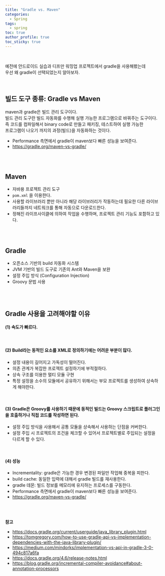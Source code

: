 ```yaml
---
title: "Gradle vs. Maven"  
categories:
  - Spring
tags:
  - spring 
toc: true
author_profile: true
toc_sticky: true
--- 
```



<br />    

예전에 안드로이드 실습과 디프만 워밍업 프로젝트에서 gradle을 사용해봤는데      
우선 왜 gradle이 선택되었는지 알아보자.     

<br />      
  
## 빌드 도구 종류: Gradle vs Maven    
maven과 gradle은 빌드 관리 도구이다.    
빌드 관리 도구란 빌드 자동화를 수행해 실행 가능한 프로그램으로 바꿔주는 도구이다.   
즉 코드를 컴파일해서 binary code로 만들고 패키징, 테스트하여 실행 가능한   
프로그램이 나오기 까지의 과정(빌드)을 자동화하는 것이다.    


- Performance 측면에서 gradle이 maven보다 빠른 성능을 보여준다.
- <https://gradle.org/maven-vs-gradle/>         
   

<br />      
<br />      

## Maven    
* 자바용 프로젝트 관리 도구    
* `pom.xml` 을 이용한다.   
* 사용할 라이브러리 뿐만 아니라 해당 라이브러리가 작동하는데 필요한 다른 라이브러리들까지 네트워크를 통해 자동으로 다운로드한다.   
* 정해진 라이프사이클에 의하여 작업을 수행하며, 프로젝트 관리 기능도 포함하고 있다.      


<br />      
<br />      



## Gradle     
* 오픈소스 기반의 build 자동화 시스템       
* JVM 기반의 빌드 도구로 기존의 Ant와 Maven을 보완    
* 설정 주입 방식 (Configuration Injection)    
* Groovy 문법 사용

<br />             
<br />

## Gradle 사용을 고려해야할 이유    
#### (1) 속도가 빠르다.    
<br />      

#### (2) Build라는 동적인 요소를 XML로 정의하기에는 어려운 부분이 많다.    
* 설정 내용이 길어지고 가독성이 떨어진다.   
* 의존 관계가 복잡한 프로젝트 설정하기에 부적절하다.   
* 상속 구조를 이용한 멀티 모듈 구현    
* 특정 설정을 소수의 모듈에서 공유하기 위해서는 부모 프로젝트를 생성하여 상속하게 해야한다.   

<br />     

#### (3) Gradle은 Groovy를 사용하기 때문에 동적인 빌드는 Groovy 스크립트로 플러그인을 호출하거나 직접 코드를 작성하면 된다.   
* 설정 주입 방식을 사용해서 공통 모듈을 상속해서 사용하는 단점을 커버한다.   
* 설정 주입 시 프로젝트의 조건을 체크할 수 있어서 프로젝트별로 주입되는 설정을 다르게 할 수 있다.   

<br />     

#### (4) 성능   
* Incrementality: gradle은 가능한 경우 변경된 파일만 작업해 중복을 피한다.      
* build cache: 동일한 입력에 대해서 gradle 빌드를 재사용한다.      
* gradle 데몬: 빌드 정보를 메모리에 유지하는 프로세스를 구동한다.     
* Performance 측면에서 gradle이 maven보다 빠른 성능을 보여준다.
* <https://gradle.org/maven-vs-gradle/>  

<br />             
<br />

**참고**
- <https://docs.gradle.org/current/userguide/java_library_plugin.html>
- <https://tomgregory.com/how-to-use-gradle-api-vs-implementation-dependencies-with-the-java-library-plugin/>
- <https://medium.com/mindorks/implementation-vs-api-in-gradle-3-0-494c817a6fa>
- <https://docs.gradle.org/4.6/release-notes.html>
- <https://blog.gradle.org/incremental-compiler-avoidance#about-annotation-processors>             

